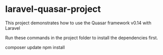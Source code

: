 # laravel-quasar-project
This project demonstrates how to use the Quasar framework v0.14 with Laravel

Run these commands in the project folder to install the dependencies first.

composer update
npm install
